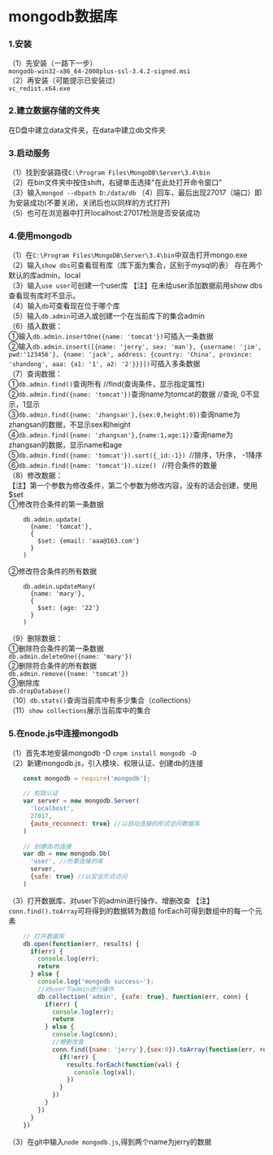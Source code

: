 # mongodb数据库
### 1.安装
（1）先安装（一路下一步）<br>
```mongodb-win32-x86_64-2008plus-ssl-3.4.2-signed.msi```<br>
（2）再安装（可能提示已安装过）<br>
```vc_redist.x64.exe```
### 2.建立数据存储的文件夹
在D盘中建立data文件夹，在data中建立db文件夹
### 3.启动服务
（1）找到安装路径```C:\Program Files\MongoDB\Server\3.4\bin```<br>
（2）在bin文件夹中按住shift，右键单击选择"在此处打开命令窗口"<br>
（3）输入```mongod --dbpath D:/data/db```
（4）回车，最后出现27017（端口）即为安装成功(不要关闭，关闭后也以同样的方式打开)<br>
（5）也可在浏览器中打开localhost:27017检测是否安装成功
### 4.使用mongodb
（1）在```C:\Program Files\MongoDB\Server\3.4\bin```中双击打开mongo.exe<br>
（2）输入```show dbs```可查看现有库（库下面为集合，区别于mysql的表）
存在两个默认的库admin，local<br>
（3）输入```use user```可创建一个user库
【注】在未给user添加数据前用show dbs查看现有库时不显示。<br>
（4）输入```db```可查看现在位于哪个库<br>
（5）输入```db.admin```可进入或创建一个在当前库下的集合admin<br>
（6）插入数据：<br>
①输入```db.admin.insertOne({name: 'tomcat'})```可插入一条数据<br>
②输入```db.admin.insert([{name: 'jerry', sex: 'man'}, {username: 'jim', pwd:'123456'}, {name: 'jack', address: {country: 'China', province: 'shandong', aaa: {a1: '1', a2: '2'}}}])```可插入多条数据<br>
（7）查询数据：<br>
    	 ①```db.admin.find()```查询所有
    	 //find(查询条件，显示指定属性)<br>
    	 ②```db.admin.find({name: 'tomcat'})```查询name为tomcat的数据
    	 //查询, 0不显示，1显示<br>
    	 ③```db.admin.find({name: 'zhangsan'},{sex:0,height:0})```查询name为zhangsan的数据，不显示sex和height<br>
    	 ④```db.admin.find({name: 'zhangsan'},{name:1,age:1})```查询name为zhangsan的数据，显示name和age<br>
    	 ⑤```db.admin.find({name: 'tomcat'}).sort({_id:-1}) ```//排序，1升序， -1降序<br>
    	 ⑥```db.admin.find({name: 'tomcat'}).size() ``` //符合条件的数量<br>
（8）修改数据：<br>
【注】第一个参数为修改条件，第二个参数为修改内容，没有的话会创建，使用$set<br>
①修改符合条件的第一条数据
```
	db.admin.update(
	  {name: 'tomcat'},
	  {
	    $set: {email: 'aaa@163.com'}
	  }
	)
```
②修改符合条件的所有数据
```
	db.admin.updateMany(
	  {name: 'mary'},
	  {
	    $set: {age: '22'}
	  }
	)
```
（9）删除数据：<br>
   	 ①删除符合条件的第一条数据<br>
   	 ```db.admin.deleteOne({name: 'mary'})```<br>
   	 ②删除符合条件的所有数据<br>
   	 ```db.admin.remove({name: 'tomcat'})```<br>
   	 ③删除库<br>
   	 ```db.dropDatabase()```<br>
（10）```db.stats()```查询当前库中有多少集合（collections）<br>
（11）```show collections```展示当前库中的集合<br>
### 5.在node.js中连接mongodb
（1）首先本地安装mongodb -D 
```cnpm install mongodb -D```<br>
（2）新建mongodb.js，引入模块、权限认证、创建db的连接
```js
	const mongodb = require('mongodb');
	
	// 权限认证
	var server = new mongodb.Server(
	  'localhost',
	  27017,
	  {auto_reconnect: true} //以自动连接的形式访问数据库
	)
	
	// 创建db的连接
	var db = new mongodb.Db(
	  'user', //所要连接的库
	  server,
	  {safe: true} //以安全形式访问
	)
```
（3）打开数据库、对user下的admin进行操作、增删改查
【注】```conn.find().toArray```可将得到的数据转为数组
forEach可得到数组中的每一个元素
```js
	// 打开数据库
	db.open(function(err, results) {
	  if(err) {
	    console.log(err);
	    return
	  } else {
	    console.log('mongodb success~');
	    //对user下admin进行操作
	    db.collection('admin', {safe: true}, function(err, conn) {
	      if(err) {
	        console.log(err);
	        return
	      } else {
	        console.log(conn);
	        //增删改查
	        conn.find({name: 'jerry'},{sex:0}).toArray(function(err, results) {
	          if(!err) {
	            results.forEach(function(val) {
	              console.log(val);
	            })
	          }
	        })
	      }
	    })
	  }
	})
```
（3）在git中输入```node mongodb.js```,得到两个name为jerry的数据
